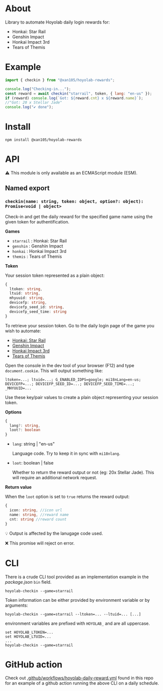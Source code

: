 About
=====

Library to automate Hoyolab daily login rewards for:

- Honkai: Star Rail
- Genshin Impact
- Honkai Impact 3rd
- Tears of Themis
 
Example
======

```js
import { checkin } from "@xan105/hoyolab-rewards";

console.log("Checking-in...");
const reward = await checkin("starrail", token, { lang: "en-us" });
if (reward) console.log(`Got: ${reward.cnt} x ${reward.name}`); 
//"Got: 20 x Stellar Jade"
console.log("✔️ done");
```

Install
=======

```
npm install @xan105/hoyolab-rewards
```

API
===

⚠️ This module is only available as an ECMAScript module (ESM).

## Named export

### `checkin(name: string, token: object, option?: object): Promise<void | object>`

Check-in and get the daily reward for the specified game name using the given token for authentification.

**Games**

- `starrail` : Honkai: Star Rail
- `genshin` : Genshin Impact
- `honkai` : Honkai Impact 3rd
- `themis` : Tears of Themis

**Token**

Your session token represented as a plain object:

```ts
{
  ltoken: string,
  ltuid: string,
  mhyuuid: string,
  devicefp: string,
  devicefp_seed_id: string,
  devicefp_seed_time: string
}
```

To retrieve your session token. Go to the daily login page of the game you wish to automate:

- [Honkai: Star Rail](https://act.hoyolab.com/bbs/event/signin/hkrpg/index.html?act_id=e202303301540311)
- [Genshin Impact](https://act.hoyolab.com/ys/event/signin-sea-v3/index.html?act_id=e202102251931481)
- [Honkai Impact 3rd](https://act.hoyolab.com/bbs/event/signin-bh3/index.html?act_id=e202110291205111)
- [Tears of Themis](https://act.hoyolab.com/bbs/event/signin/nxx/index.html?act_id=e202202281857121)

Open the console in the dev tool of your browser (F12) and type `document.cookie`.
This will output something like:
```
ltoken=...; ltuid=...; G_ENABLED_IDPS=google; mi18nLang=en-us; DEVICEFP=...; DEVICEFP_SEED_ID=...; DEVICEFP_SEED_TIME=...; _MHYUUID=...
```

Use these key/pair values to create a plain object representing your session token.

**Options**

```ts
{
  lang?: string,
  loot?: boolean
}
```

- `lang`: string | "en-us"
  
  Language code. Try to keep it in sync with `mi18nlang`.

- `loot`: boolean | false

  Whether to return the reward output or not (eg: 20x Stellar Jade). This will require an additional network request.

**Return value**

  When the `loot` option is set to `true` returns the reward output:
  
  ```ts
  {
    icon: string, //icon url
    name: string, //reward name
    cnt: string //reward count
  }
  ```

  💡 Output is affected by the lanugage code used.

  ❌ This promise will reject on error.

CLI
===

There is a crude CLI tool provided as an implementation example in the _package.json_ `bin` field.

`hoyolab-checkin --game=starrail`

Token information can be either provided by environment variable or by arguments:

`hoyolab-checkin --game=starrail --ltoken=... --ltuid=... [...]`

environment variables are prefixed with `HOYOLAB_` and are all uppercase.

```
set HOYOLAB_LTOKEN=...
set HOYOLAB_LTUID=...
...
hoyolab-checkin --game=starrail
```

GitHub action
=============

Check out [.github/workflows/hoyolab-daily-reward.yml](.github/workflows/hoyolab-daily-reward.yml) found in this repo for an example of a github action running the above CLI on a daily schedule.